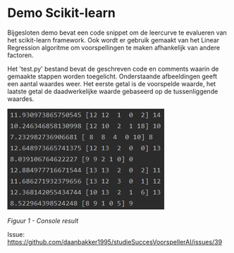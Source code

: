 # Demo Scikit-learn

Bijgesloten demo bevat een code snippet om de leercurve te evalueren van het scikit-learn framework.
Ook wordt er gebruik gemaakt van het Linear Regression algoritme om voorspellingen te maken afhankelijk van andere factoren.

Het 'test.py' bestand bevat de geschreven code en comments waarin de gemaakte stappen worden toegelicht.
Onderstaande afbeeldingen geeft een aantal waardes weer. Het eerste getal is de voorspelde waarde, het laatste getal de daadwerkelijke waarde gebaseerd op de tussenliggende waardes.

![Capture](tensorDemo/Capture.JPG "Console result")

*Figuur 1 - Console result*

Issue: https://github.com/daanbakker1995/studieSuccesVoorspellerAI/issues/39
